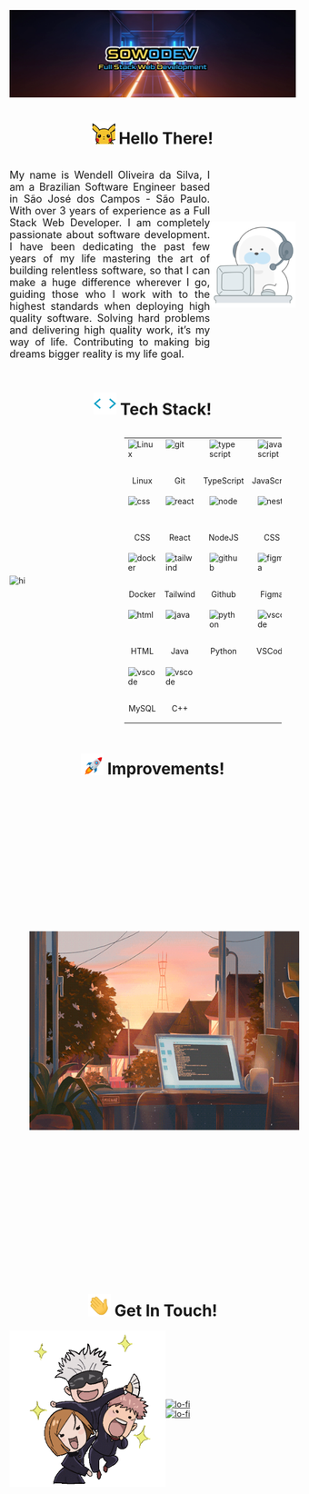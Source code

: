 ![Alt text](imgs/sowodev-logo.webp)

<!-- Hello Section -->
<div align="center">
    <h1><img width="40px" alt="hi" src="./imgs/hello-pica.gif" />&nbsp;Hello There!</h1>
</div>

<div style="display: flex; align-items: center;">
   <p style="font-size: 18px; text-align: justify">My name is Wendell Oliveira da Silva, I am a Brazilian Software Engineer based in São José dos Campos - São Paulo. With over 3 years of experience as a Full Stack Web Developer. I am completely passionate about software development.  I have been dedicating the past few years of my life mastering the art of building relentless software, so that I can make a huge difference wherever I go, guiding those who I work with to the highest standards when deploying high quality software. Solving hard problems and delivering high quality work, it’s my way of life. Contributing to making big dreams bigger reality is my life goal.</p>
   
   <img width="30%" alt="hi" src="./imgs/about.gif" />
</div>

<!-- TechStack Section -->
<div align="center">
    <h1><img width="40px" alt="hi" src="./imgs/tech-stack.gif" />&nbsp;Tech Stack!</h1>
</div>

<div width="100%" style="display: flex; flex-direction: row; align-items: center;">
   <img width="40%" alt="hi" src="./imgs/octocat-tools.gif" />

   <table style="width: 55%">
      <tr>
          <td width="60">
              <div style="display: flex; flex-direction: column; justify-items: center; align-items: center">
                  <img style="padding: 0;" align="left" alt="Linux" width="50" height="50" src="https://cdn.jsdelivr.net/gh/devicons/devicon/icons/linux/linux-original.svg" />
                  <p>Linux</p>
              </div>
          </td>
          <td width="60">
              <div style="display: flex; flex-direction: column; justify-items: center; align-items: center">
                  <img style="padding: 0;" align="left" alt="git" width="50" height="50" src="https://cdn.jsdelivr.net/gh/devicons/devicon/icons/git/git-original.svg" />
                  <p>Git</p>
              </div>
          </td>
          <td width="60">
              <div style="display: flex; flex-direction: column; justify-items: center; align-items: center">
                  <img style="padding: 0;" align="left" alt="typescript" width="50" height="50" src="https://cdn.jsdelivr.net/gh/devicons/devicon/icons/typescript/typescript-plain.svg" />
                  <p>TypeScript</p>
              </div>
          </td>
          <td width="60">
              <div style="display: flex; flex-direction: column; justify-items: center; align-items: center">
                  <img style="padding: 0;" align="left" alt="javascript" width="50" height="50" src="https://cdn.jsdelivr.net/gh/devicons/devicon/icons/javascript/javascript-plain.svg" />
                  <p>JavaScript</p>
              </div>
          </td>
      </tr>
      <tr>
          <td width="60">
              <div style="display: flex; flex-direction: column; justify-items: center; align-items: center">
                  <img style="padding: 0;" align="left" alt="css" width="50" height="50" src="https://cdn.jsdelivr.net/gh/devicons/devicon/icons/css3/css3-plain.svg" />
                  <p>CSS</p>
              </div>
          </td>
          <td width="60">
              <div style="display: flex; flex-direction: column; justify-items: center; align-items: center">
                  <img style="padding: 0;" align="left" alt="react" width="50" height="50" src="https://cdn.jsdelivr.net/gh/devicons/devicon/icons/react/react-original.svg" />
                  <p>React</p>
              </div>
          </td>
          <td width="60">
              <div style="display: flex; flex-direction: column; justify-items: center; align-items: center">
                  <img style="padding: 0;" align="left" alt="node" width="50" height="50" src="https://cdn.jsdelivr.net/gh/devicons/devicon/icons/nodejs/nodejs-original.svg" />
                  <p>NodeJS</p>
              </div>
          </td>
          <td width="60">
              <div style="display: flex; flex-direction: column; justify-items: center; align-items: center">
                  <img style="padding: 0;" align="left" alt="nest" width="50" height="50" src="https://cdn.jsdelivr.net/gh/devicons/devicon/icons/nestjs/nestjs-plain.svg" />
                  <p>CSS</p>
              </div>
          </td>
      </tr>
      <tr>
          <td width="60">
              <div style="display: flex; flex-direction: column; justify-items: center; align-items: center">
                  <img style="padding: 0;" align="left" alt="docker" width="50" height="50" src="https://cdn.jsdelivr.net/gh/devicons/devicon/icons/docker/docker-plain.svg" />
                  <p>Docker</p>
              </div>
          </td>   
          <td width="60">
              <div style="display: flex; flex-direction: column; justify-items: center; align-items: center">
                  <img style="padding: 0;" align="left" alt="tailwind" width="50" height="50" src="https://cdn.jsdelivr.net/gh/devicons/devicon/icons/tailwindcss/tailwindcss-plain.svg" />
                  <p>Tailwind</p>
              </div>
          </td>  
          <td width="60">
              <div style="display: flex; flex-direction: column; justify-items: center; align-items: center">
                  <img style="padding: 0;" align="left" alt="github" width="50" height="50" src="https://cdn.jsdelivr.net/gh/devicons/devicon/icons/github/github-original.svg" />
                  <p>Github</p>
              </div>
          </td>  
          <td width="60">
              <div style="display: flex; flex-direction: column; justify-items: center; align-items: center">
                  <img style="padding: 0;" align="left" alt="figma" width="50" height="50" src="https://cdn.jsdelivr.net/gh/devicons/devicon/icons/figma/figma-original.svg" />
                  <p>Figma</p>
              </div>
          </td>  
      </tr>
      <tr>
          <td width="60">
              <div style="display: flex; flex-direction: column; justify-items: center; align-items: center">
                  <img style="padding: 0;" align="left" alt="html" width="50" height="50" src="https://cdn.jsdelivr.net/gh/devicons/devicon/icons/html5/html5-plain.svg" />
                  <p>HTML</p>
              </div>
          </td>
          <td width="60">
              <div style="display: flex; flex-direction: column; justify-items: center; align-items: center">
                  <img style="padding: 0;" align="left" alt="java" width="50" height="50" src="https://cdn.jsdelivr.net/gh/devicons/devicon/icons/java/java-original.svg" />
                  <p>Java</p>
              </div>
          </td>
          <td width="60">
              <div style="display: flex; flex-direction: column; justify-items: center; align-items: center">
                  <img style="padding: 0;" align="left" alt="python" width="50" height="50" src="https://cdn.jsdelivr.net/gh/devicons/devicon/icons/python/python-original.svg" />
                  <p>Python</p>
              </div>
          </td>
          <td width="60">
              <div style="display: flex; flex-direction: column; justify-items: center; align-items: center">
                  <img style="padding: 0;" align="left" alt="vscode" width="50" height="50" src="https://cdn.jsdelivr.net/gh/devicons/devicon/icons/vscode/vscode-original.svg" />
                  <p>VSCode</p>
              </div>
          </td>
      </tr>
      <tr>
          <td width="60">
              <div style="display: flex; flex-direction: column; justify-items: center; align-items: center">
                  <img style="padding: 0;" align="left" alt="vscode" width="50" height="50" src="https://cdn.jsdelivr.net/gh/devicons/devicon/icons/mysql/mysql-original-wordmark.svg" />
                  <p>MySQL</p>
              </div>
          </td>
          <td width="60">
              <div style="display: flex; flex-direction: column; justify-items: center; align-items: center">
                  <img style="padding: 0;" align="left" alt="vscode" width="50" height="50" src="https://cdn.jsdelivr.net/gh/devicons/devicon/icons/cplusplus/cplusplus-original.svg" />
                  <p>C++</p>
              </div>
          </td>
      </tr>
   </table>
</div>

<!-- Improvements Section -->
<div align="center">
    <h1><img width="40px" alt="hi" src="./imgs/rocket.gif" />&nbsp;Improvements!</h1>
</div>

<div style="display: flex; align-items: center;">

<table align="left" style="margin-right:35px">
<tr>
    <td>
        👉 **Next**
    </td>
</tr>

<tr>
    <td>
        👉 NoSQL
    </td>
</tr>

<tr>
    <td>
        👉 GraphQL
    </td>
</tr>

<tr>
   <td>
      👉 Test Driven Development
   </td>
</tr>

<tr>
    <td>
        👉 Clean Architecture
    </td>
</tr>
<tr>
    <td>
        👉 Design Thinking
    </td>
</tr>
<tr>
    <td>
        👉 Cloud Services
    </td>
</tr>
<tr>
    <td>
        👉 React Native 📱
    </td>
</tr>
<tr>
    <td>
        👉 Data Analysis 📈
    </td>
</tr>
<tr>
    <td>
        👉 Rust Programming Language ❤️
    </td>
</tr>
<tr>
    <td>
        👉 A pure functional Programming Language ⚡
    </td>
</tr>
<tr>
    <td>
        👉 Deepen my knowledge in Machine Learning 🦾
    </td>
</tr>
<tr>
    <td>
        👉 Intersection between Machine Learning 🦾, Quantum Computing 🧠 and Cybersecurity ⚔️
    </td>
</tr>
</table>

<img width="475px" height="350px" alt="lo-fi" src="./imgs/learning.gif">

</div>


<!-- GetInTouch Section -->
<div align="center">

<h1><img width="40px" alt="hi" src="./imgs/message.gif" />&nbsp;Get In Touch!</h1>

</div>

<div style="display: flex; align-items: center;">
<img width="275px" alt="lo-fi" src="./imgs/jujutsu-kaisen.gif" />

<div style="display: flex; flex-direction: column; align-items: left;">
<a href="https://www.linkedin.com/in/wendelloliveiradasilva">
    <img alt="lo-fi" src="https://img.shields.io/badge/LinkedIn-0077B5?style=for-the-badge&logo=linkedin&logoColor=white" />
</a>

<a href="mailto:wendelloliveirasud@gmail.com">
    <img alt="lo-fi" src="https://img.shields.io/badge/Gmail-D14836?style=for-the-badge&logo=gmail&logoColor=white" />
</a>
</div>
</div>

<!--
**sowodin/sowodin** is a ✨ _special_ ✨ repository because its `README.md` (this file) appears on your GitHub profile.

Here are some ideas to get you started:

- 🔭 I’m currently working on ...
- 🌱 I’m currently learning ...
- 👯 I’m looking to collaborate on ...
- 🤔 I’m looking for help with ...
- 💬 Ask me about ...
- 📫 How to reach me: ...
- 😄 Pronouns: ...
- ⚡ Fun fact: ...
-->
